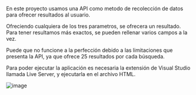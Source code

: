 En este proyecto usamos una API como metodo de recolección de datos para ofrecer resultados al usuario.

Ofreciendo cualquiera de los tres parametros, se ofrecera un resultado. Para tener resultamos más exactos, se pueden rellenar varios campos a la vez.

Puede que no funcione a la perfección debido a las limitaciones que presenta la API, ya que ofrece 25 resultados por cada búsqueda.

Para poder ejecutar la aplicación es necesaria la extensión de Visual Studio llamada Live Server, y ejecutarla en el archivo HTML.

![image](https://github.com/Carlistos10/API-DEEZER/assets/117452354/b7819134-bfea-43a4-895b-94314f971c63)
